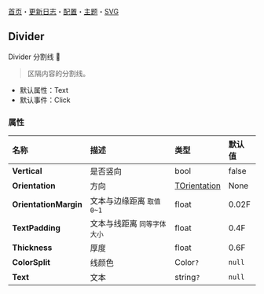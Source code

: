 ﻿[首页](../Home.md)・[更新日志](../UpdateLog.md)・[配置](../Config.md)・[主题](../Theme.md)・[SVG](../SVG.md)

## Divider

Divider 分割线 👚

> 区隔内容的分割线。

- 默认属性：Text
- 默认事件：Click

### 属性

名称 | 描述 | 类型 | 默认值 |
:--|:--|:--|:--|
**Vertical** | 是否竖向 | bool | false |
**Orientation** | 方向 | [TOrientation](Enum#torientation) | None |
**OrientationMargin** | 文本与边缘距离 `取值 0~1` | float | 0.02F |
**TextPadding** | 文本与线距离 `同等字体大小` | float | 0.4F |
**Thickness** | 厚度 | float | 0.6F |
**ColorSplit** | 线颜色 | Color`?` | `null` |
**Text** | 文本 | string`?` | `null` |